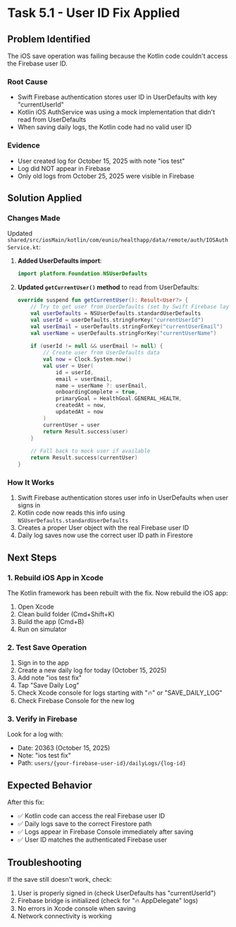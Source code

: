 # Task 5.1 - User ID Fix Applied

## Problem Identified
The iOS save operation was failing because the Kotlin code couldn't access the Firebase user ID.

### Root Cause
- Swift Firebase authentication stores user ID in UserDefaults with key "currentUserId"
- Kotlin iOS AuthService was using a mock implementation that didn't read from UserDefaults
- When saving daily logs, the Kotlin code had no valid user ID

### Evidence
- User created log for October 15, 2025 with note "ios test"
- Log did NOT appear in Firebase
- Only old logs from October 25, 2025 were visible in Firebase

## Solution Applied

### Changes Made
Updated `shared/src/iosMain/kotlin/com/eunio/healthapp/data/remote/auth/IOSAuthService.kt`:

1. **Added UserDefaults import**:
   ```kotlin
   import platform.Foundation.NSUserDefaults
   ```

2. **Updated `getCurrentUser()` method** to read from UserDefaults:
   ```kotlin
   override suspend fun getCurrentUser(): Result<User?> {
       // Try to get user from UserDefaults (set by Swift Firebase layer)
       val userDefaults = NSUserDefaults.standardUserDefaults
       val userId = userDefaults.stringForKey("currentUserId")
       val userEmail = userDefaults.stringForKey("currentUserEmail")
       val userName = userDefaults.stringForKey("currentUserName")
       
       if (userId != null && userEmail != null) {
           // Create user from UserDefaults data
           val now = Clock.System.now()
           val user = User(
               id = userId,
               email = userEmail,
               name = userName ?: userEmail,
               onboardingComplete = true,
               primaryGoal = HealthGoal.GENERAL_HEALTH,
               createdAt = now,
               updatedAt = now
           )
           currentUser = user
           return Result.success(user)
       }
       
       // Fall back to mock user if available
       return Result.success(currentUser)
   }
   ```

### How It Works
1. Swift Firebase authentication stores user info in UserDefaults when user signs in
2. Kotlin code now reads this info using `NSUserDefaults.standardUserDefaults`
3. Creates a proper User object with the real Firebase user ID
4. Daily log saves now use the correct user ID path in Firestore

## Next Steps

### 1. Rebuild iOS App in Xcode
The Kotlin framework has been rebuilt with the fix. Now rebuild the iOS app:
1. Open Xcode
2. Clean build folder (Cmd+Shift+K)
3. Build the app (Cmd+B)
4. Run on simulator

### 2. Test Save Operation
1. Sign in to the app
2. Create a new daily log for today (October 15, 2025)
3. Add note "ios test fix"
4. Tap "Save Daily Log"
5. Check Xcode console for logs starting with "🔥" or "SAVE_DAILY_LOG"
6. Check Firebase Console for the new log

### 3. Verify in Firebase
Look for a log with:
- Date: 20363 (October 15, 2025)
- Note: "ios test fix"
- Path: `users/{your-firebase-user-id}/dailyLogs/{log-id}`

## Expected Behavior
After this fix:
- ✅ Kotlin code can access the real Firebase user ID
- ✅ Daily logs save to the correct Firestore path
- ✅ Logs appear in Firebase Console immediately after saving
- ✅ User ID matches the authenticated Firebase user

## Troubleshooting
If the save still doesn't work, check:
1. User is properly signed in (check UserDefaults has "currentUserId")
2. Firebase bridge is initialized (check for "🔥 AppDelegate" logs)
3. No errors in Xcode console when saving
4. Network connectivity is working
